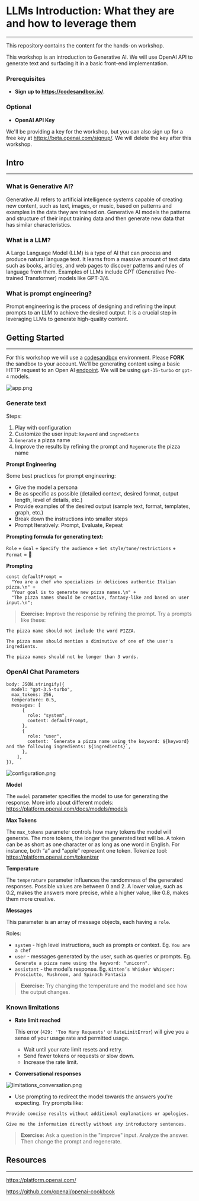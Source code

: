 # LLMs Introduction: What they are and how to leverage them

---

This repository contains the content for the hands-on workshop.

This workshop is an introduction to Generative AI. We will use OpenAI API to generate text and surfacing it in a basic front-end implementation.

### Prerequisites

- **Sign up to https://codesandbox.io/**.

### Optional

- **OpenAI API Key**

We'll be providing a key for the workshop, but you can also sign up for a free key at https://beta.openai.com/signup/. We will delete the key after this workshop.

## Intro

---

### What is Generative AI?

Generative AI refers to artificial intelligence systems capable of creating new content, such as text, images, or music, based on patterns and examples in the data they are trained on. Generative AI models the patterns and structure of their input training data and then generate new data that has similar characteristics.

### What is a LLM?

A Large Language Model (LLM) is a type of AI that can process and produce natural language text. It learns from a massive amount of text data such as books, articles, and web pages to discover patterns and rules of language from them.
Examples of LLMs include GPT (Generative Pre-trained Transformer) models like GPT-3/4.

### What is prompt engineering?

Prompt engineering is the process of designing and refining the input prompts to an LLM to achieve the desired output. It is a crucial step in leveraging LLMs to generate high-quality content.

## Getting Started

---

For this workshop we will use a [codesandbox](https://codesandbox.io/p/sandbox/gen-ai-workshop-tpkrrf?file=%2Fsrc%2FApp.js) environment. Please **FORK** the sandbox to your account.
We’ll be generating content using a basic HTTP request to an Open AI [endpoint](https://api.openai.com/v1/chat/completions). We will be using `gpt-35-turbo` or `gpt-4` models.

![app.png](images%2Fapp.png)

### Generate text

Steps:

1. Play with configuration
2. Customize the user input: `keyword` and `ingredients`
3. `Generate` a pizza name
4. Improve the results by refining the prompt and `Regenerate` the pizza name

**Prompt Engineering**

Some best practices for prompt engineering:

- Give the model a persona
- Be as specific as possible (detailed context, desired format, output length, level of details, etc.)
- Provide examples of the desired output (sample text, format, templates, graph, etc.)
- Break down the instructions into smaller steps
- Prompt Iteratively: Prompt, Evaluate, Repeat

**Prompting formula for generating text:**

`Role` + `Goal` + `Specify the audience` + `Set style/tone/restrictions` + `Format` = 🤍

**Prompting**

```
const defaultPrompt =
  "You are a chef who specializes in delicious authentic Italian pizza.\n" +
  "Your goal is to generate new pizza names.\n" +
  "The pizza names should be creative, fantasy-like and based on user input.\n";
```

> **Exercise:** Improve the response by refining the prompt. Try a prompts like these:

```
The pizza name should not include the word PIZZA.
```

```
The pizza name should mention a diminutive of one of the user's ingredients.
```

```
The pizza names should not be longer than 3 words.
```

### OpenAI Chat Parameters

```
body: JSON.stringify({
  model: "gpt-3.5-turbo",
  max_tokens: 256,
  temperature: 0.5,
  messages: [
      {
        role: "system",
        content: defaultPrompt,
      },
      {
        role: "user",
        content: `Generate a pizza name using the keyword: ${keyword} and the following ingredients: ${ingredients}`,
      },
    ],
}),
```

![configuration.png](images%2Fconfiguration.png)

**Model**

The `model` parameter specifies the model to use for generating the response.
More info about different models: https://platform.openai.com/docs/models/models

**Max Tokens**

The `max_tokens` parameter controls how many tokens the model will generate. The more tokens, the longer the generated text will be.
A token can be as short as one character or as long as one word in English. For instance, both “a” and “apple” represent one token.
Tokenize tool: https://platform.openai.com/tokenizer

**Temperature**

The `temperature` parameter influences the randomness of the generated responses.
Possible values are between 0 and 2. A lower value, such as 0.2, makes the answers more precise, while a higher value, like 0.8, makes them more creative.

**Messages**

This parameter is an array of message objects, each having a `role`.

Roles:

- `system` - high level instructions, such as prompts or context. Eg. `You are a chef`
- `user` - messages generated by the user, such as queries or prompts. Eg. `Generate a pizza name using the keyword: "unicorn".`
- `assistant` - the model’s response. Eg. `Kitten’s Whisker Whisper: Prosciutto, Mushroom, and Spinach Fantasia`

> **Exercise:** Try changing the temperature and the model and see how the output changes.

### Known limitations

- **Rate limit reached**

  This error (`429: 'Too Many Requests'` or `RateLimitError`) will give you a sense of your usage rate and permitted usage.

  - Wait until your rate limit resets and retry.
  - Send fewer tokens or requests or slow down.
  - Increase the rate limit.

- **Conversational responses**

![limitations_conversation.png](images%2Flimitations_conversation.png)

- Use prompting to redirect the model towards the answers you're expecting. Try prompts like:

```
Provide concise results without additional explanations or apologies.
```

```
Give me the information directly without any introductory sentences.
```

> **Exercise:** Ask a question in the "improve" input. Analyze the answer. Then change the prompt and regenerate.

## Resources

---

https://platform.openai.com/

https://github.com/openai/openai-cookbook
